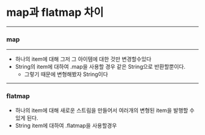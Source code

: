 # map과 flatmap 차이
---
### map
---
* 하나의 item에 대해 그저 그 아이템에 대한 것만 변경할수있다
* String의 item에 대하여 .map을 사용할 경우 같은 String으로 반환할뿐이다.
  * 그렇기 때문에 변형해봤자 String이다
---
### flatmap
* 하나의 item에 대해 새로운 스트림을 만들어서 여러개의 변형된 item을 발행할 수 있게 된다.
* String item에 대하여 .flatmap을 사용할경우
